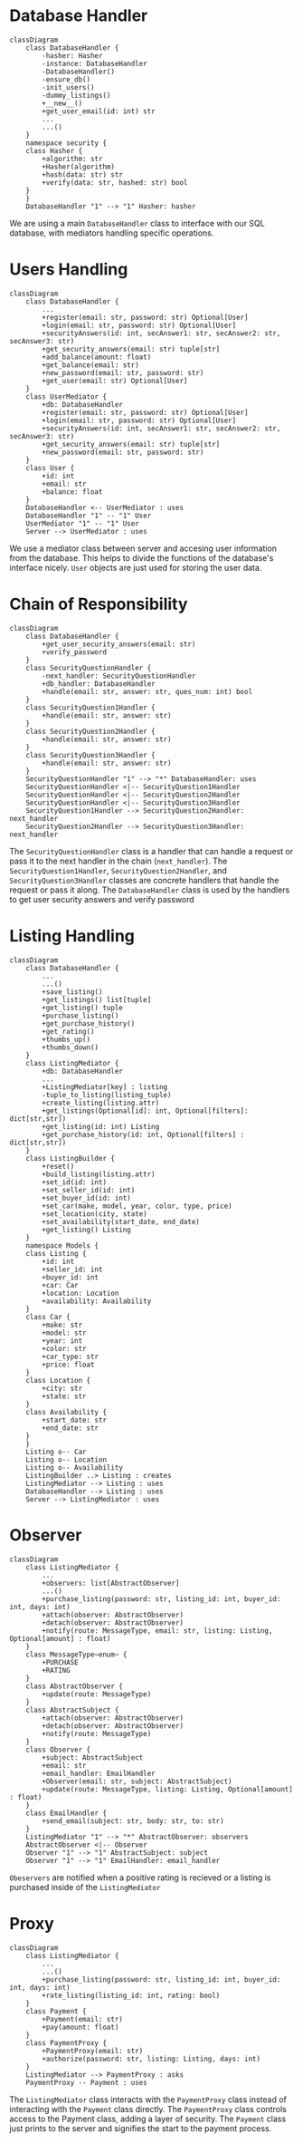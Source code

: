 # Database Handler
```mermaid
classDiagram
    class DatabaseHandler {
        -hasher: Hasher
        -instance: DatabaseHandler
        -DatabaseHandler()
        -ensure_db()
        -init_users()
        -dummy_listings()
        +__new__()
        +get_user_email(id: int) str
        ...
        ...()
    }
    namespace security {
    class Hasher {
        +algorithm: str
        +Hasher(algorithm)
        +hash(data: str) str
        +verify(data: str, hashed: str) bool
    }
    }
    DatabaseHandler "1" --> "1" Hasher: hasher
```
We are using a main `DatabaseHandler` class to interface with our SQL database, with mediators handling specific operations.

# Users Handling
```mermaid
classDiagram
    class DatabaseHandler {
        ...
        +register(email: str, password: str) Optional[User]
        +login(email: str, password: str) Optional[User]
        +securityAnswers(id: int, secAnswer1: str, secAnswer2: str, secAnswer3: str)
        +get_security_answers(email: str) tuple[str]
        +add_balance(amount: float)
        +get_balance(email: str)
        +new_password(email: str, password: str)
        +get_user(email: str) Optional[User]
    }
    class UserMediator {
        +db: DatabaseHandler
        +register(email: str, password: str) Optional[User]
        +login(email: str, password: str) Optional[User]
        +securityAnswers(id: int, secAnswer1: str, secAnswer2: str, secAnswer3: str)
        +get_security_answers(email: str) tuple[str]
        +new_password(email: str, password: str)
    }
    class User {
        +id: int
        +email: str
        +balance: float
    }
    DatabaseHandler <-- UserMediator : uses
    DatabaseHandler "1" -- "1" User
    UserMediator "1" -- "1" User
    Server --> UserMediator : uses
```
We use a mediator class between server and accesing user information from the database. This helps to divide the functions of the database's interface nicely. `User` objects are just used for storing the user data.

# Chain of Responsibility
```mermaid
classDiagram
    class DatabaseHandler {
        +get_user_security_answers(email: str)
        +verify_password
    }
    class SecurityQuestionHandler {
        -next_handler: SecurityQuestionHandler
        +db_handler: DatabaseHandler
        +handle(email: str, answer: str, ques_num: int) bool
    }
    class SecurityQuestion1Handler {
        +handle(email: str, answer: str)
    }
    class SecurityQuestion2Handler {
        +handle(email: str, answer: str)
    }
    class SecurityQuestion3Handler {
        +handle(email: str, answer: str)
    }
    SecurityQuestionHandler "1" --> "*" DatabaseHandler: uses
    SecurityQuestionHandler <|-- SecurityQuestion1Handler
    SecurityQuestionHandler <|-- SecurityQuestion2Handler
    SecurityQuestionHandler <|-- SecurityQuestion3Handler
    SecurityQuestion1Handler --> SecurityQuestion2Handler: next_handler
    SecurityQuestion2Handler --> SecurityQuestion3Handler: next_handler
```
The `SecurityQuestionHandler` class is a handler that can handle a request or pass it to the next handler in the chain (`next_handler`). The `SecurityQuestion1Handler`, `SecurityQuestion2Handler`, and `SecurityQuestion3Handler` classes are concrete handlers that handle the request or pass it along. The `DatabaseHandler` class is used by the handlers to get user security answers and verify password

# Listing Handling
```mermaid
classDiagram
    class DatabaseHandler {
        ...
        ...()
        +save_listing()
        +get_listings() list[tuple]
        +get_listing() tuple
        +purchase_listing()
        +get_purchase_history()
        +get_rating()
        +thumbs_up()
        +thumbs_down()
    }
    class ListingMediator {
        +db: DatabaseHandler
        ...
        +ListingMediator[key] : listing
        -tuple_to_listing(listing_tuple) 
        +create_listing(listing.attr)
        +get_listings(Optional[id]: int, Optional[filters]: dict[str,str])
        +get_listing(id: int) Listing
        +get_purchase_history(id: int, Optional[filters] : dict[str,str])
    }
    class ListingBuilder {
        +reset()
        +build_listing(listing.attr)
        +set_id(id: int)
        +set_seller_id(id: int)
        +set_buyer_id(id: int)
        +set_car(make, model, year, color, type, price)
        +set_location(city, state)
        +set_availability(start_date, end_date)
        +get_listing() Listing
    }
    namespace Models {
    class Listing {
        +id: int
        +seller_id: int
        +buyer_id: int
        +car: Car
        +location: Location
        +availability: Availability
    }
    class Car {
        +make: str
        +model: str
        +year: int
        +color: str
        +car_type: str
        +price: float
    }
    class Location {
        +city: str
        +state: str
    }
    class Availability {
        +start_date: str
        +end_date: str
    }
    }
    Listing o-- Car
    Listing o-- Location
    Listing o-- Availability
    ListingBuilder ..> Listing : creates
    ListingMediator --> Listing : uses
    DatabaseHandler --> Listing : uses
    Server --> ListingMediator : uses
```
   
# Observer
```mermaid
classDiagram
    class ListingMediator {
        ...
        +observers: list[AbstractObserver]
        ...()
        +purchase_listing(password: str, listing_id: int, buyer_id: int, days: int)
        +attach(observer: AbstractObserver)
        +detach(observer: AbstractObserver)
        +notify(route: MessageType, email: str, listing: Listing, Optional[amount] : float)
    }
    class MessageType~enum~ {
        +PURCHASE
        +RATING
    }
    class AbstractObserver {
        +update(route: MessageType)
    }
    class AbstractSubject {
        +attach(observer: AbstractObserver)
        +detach(observer: AbstractObserver)
        +notify(route: MessageType)
    }
    class Observer {
        +subject: AbstractSubject
        +email: str
        +email_handler: EmailHandler
        +Observer(email: str, subject: AbstractSubject)
        +update(route: MessageType, listing: Listing, Optional[amount] : float)
    }
    class EmailHandler {
        +send_email(subject: str, body: str, to: str)
    }
    ListingMediator "1" --> "*" AbstractObserver: observers
    AbstractObserver <|-- Observer
    Observer "1" --> "1" AbstractSubject: subject
    Observer "1" --> "1" EmailHandler: email_handler
```
`Obeservers` are notified when a positive rating is recieved or a listing is purchased inside of the `ListingMediator`

# Proxy
```mermaid
classDiagram
    class ListingMediator {
        ...
        ...()
        +purchase_listing(password: str, listing_id: int, buyer_id: int, days: int)
        +rate_listing(listing_id: int, rating: bool)
    }
    class Payment {
        +Payment(email: str)
        +pay(amount: float)
    }
    class PaymentProxy {
        +PaymentProxy(email: str)
        +authorize(password: str, listing: Listing, days: int)
    }
    ListingMediator --> PaymentProxy : asks
    PaymentProxy -- Payment : uses
```
The `ListingMediator` class interacts with the `PaymentProxy` class instead of interacting with the `Payment` class directly. The `PaymentProxy` class controls access to the Payment class, adding a layer of security. The `Payment` class just prints to the server and signifies the start to the payment process.
